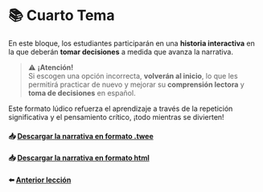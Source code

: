 # 📚 Cuarto Tema

En este bloque, los estudiantes participarán en una **historia interactiva** en la que deberán **tomar decisiones** a medida que avanza la narrativa.

>⚠️ **¡Atención!**  
>Si escogen una opción incorrecta, **volverán al inicio**, lo que les permitirá practicar de nuevo y mejorar su **comprensión lectora** y **toma de decisiones** en español.

Este formato lúdico refuerza el aprendizaje a través de la repetición significativa y el pensamiento crítico, ¡todo mientras se divierten!

#### 📥 <a href="/04-Narrativa Interactiva/TWINE_ELE.twee" target="_blank">Descargar la narrativa en formato .twee</a> 
#### 📥 <a href="/04-Narrativa Interactiva/TWINE_ELE.html" target="_blank">Descargar la narrativa en formato html</a> 
#### ⬅️ [Anterior lección](../03-Guia%20de%20viaje/README.md)
